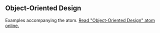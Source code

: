 ## Object-Oriented Design

Examples accompanying the atom.
[Read "Object-Oriented Design" atom online.](https://stepik.org/lesson/350632/step/1)
